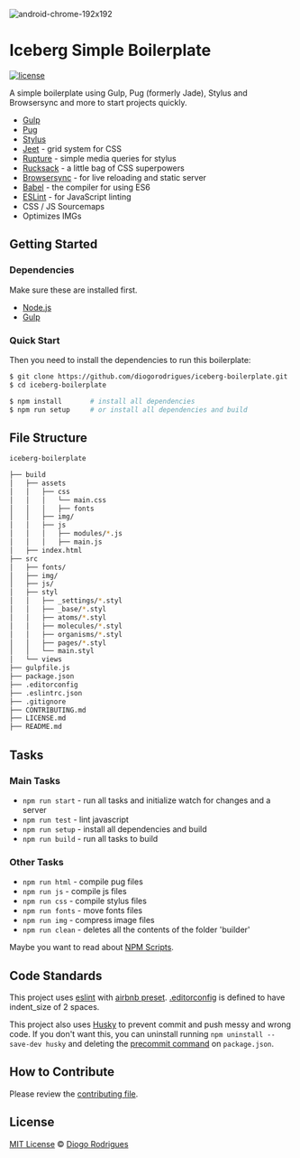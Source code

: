 ![android-chrome-192x192](https://cloud.githubusercontent.com/assets/1757632/14230808/2d8d5094-f93e-11e5-8a73-f9b894fa57df.png)
# Iceberg Simple Boilerplate

[![license](https://img.shields.io/github/license/diogorodrigues/iceberg-boilerplate.svg)](./license.md)

A simple boilerplate using Gulp, Pug (formerly Jade), Stylus and Browsersync and more to start projects quickly.  

- [Gulp](http://gulpjs.com/)
- [Pug](https://pugjs.org/)
- [Stylus](http://stylus-lang.com/)
- [Jeet](http://jeet.gs/) - grid system for CSS
- [Rupture](http://jescalan.github.io/rupture/) - simple media queries for stylus
- [Rucksack](https://www.rucksackcss.org/) - a little bag of CSS superpowers
- [Browsersync](https://www.browsersync.io/) - for live reloading and static server
- [Babel](https://babeljs.io/) - the compiler for using ES6
- [ESLint](https://eslint.org/) - for JavaScript linting
- CSS / JS Sourcemaps
- Optimizes IMGs

## Getting Started

### Dependencies
Make sure these are installed first.

- [Node.js](https://nodejs.org/en/) 
- [Gulp](http://gulpjs.com/)

### Quick Start
Then you need to install the dependencies to run this boilerplate:

```sh
$ git clone https://github.com/diogorodrigues/iceberg-boilerplate.git
$ cd iceberg-boilerplate

$ npm install       # install all dependencies
$ npm run setup     # or install all dependencies and build
```

## File Structure

```sh
iceberg-boilerplate

├── build
│   ├── assets
│   │   ├── css
│   │   │   └── main.css
│   │   │   ├── fonts
│   │   ├── img/
│   │   ├── js
│   │   │   ├── modules/*.js
│   │   │   ├── main.js
│   ├── index.html
├── src
│   ├── fonts/
│   ├── img/
│   ├── js/
│   ├── styl
│   │   ├── _settings/*.styl
│   │   ├── _base/*.styl
│   │   ├── atoms/*.styl
│   │   ├── molecules/*.styl
│   │   ├── organisms/*.styl
│   │   ├── pages/*.styl
│   │   └── main.styl
│   └── views
├── gulpfile.js
├── package.json
├── .editorconfig
├── .eslintrc.json
├── .gitignore
├── CONTRIBUTING.md
├── LICENSE.md
├── README.md
```

## Tasks

### Main Tasks

- `npm run start` - run all tasks and initialize watch for changes and a server
- `npm run test` - lint javascript
- `npm run setup` - install all dependencies and build
- `npm run build` - run all tasks to build

### Other Tasks

- `npm run html` - compile pug files
- `npm run js` - compile js files
- `npm run css` - compile stylus files
- `npm run fonts` - move fonts files
- `npm run img` - compress image files
- `npm run clean` - deletes all the contents of the folder 'builder'

Maybe you want to read about [NPM Scripts](https://docs.npmjs.com/misc/scripts).

## Code Standards
This project uses [eslint](https://eslint.org/) with [airbnb preset](https://github.com/airbnb/javascript). [.editorconfig](http://editorconfig.org/) is defined to have indent_size of 2 spaces.

This project also uses [Husky](https://github.com/typicode/husky) to prevent commit and push messy and wrong code. If you don't want this, you can uninstall running `npm uninstall --save-dev husky` and deleting the [precommit command](https://github.com/diogorodrigues/iceberg-boilerplate/blob/master/package.json#L13) on `package.json`.

## How to Contribute
Please review the [contributing file](https://github.com/diogorodrigues/iceberg-boilerplate/blob/master/CONTRIBUTING.md).

## License
[MIT License](https://diogorodrigues.mit-license.org/) © [Diogo Rodrigues](https://twitter.com/_diogorodrigues)

